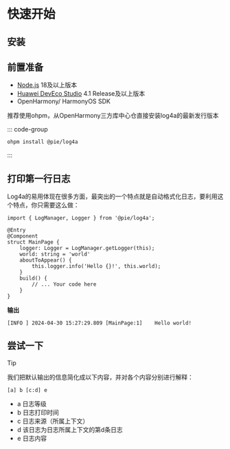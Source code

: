 <script setup>
import DemoEditor from '../components/DemoEditor.vue'
</script>
# 快速开始

## 安装

## 前置准备

- [Node.js](https://nodejs.org/) 18及以上版本
- [Huawei DevEco Studio](https://gitee.com/openharmony/docs/blob/master/zh-cn/release-notes/OpenHarmony-v4.1-release.md#%E9%85%8D%E5%A5%97%E5%85%B3%E7%B3%BB) 4.1 Release及以上版本
- OpenHarmony/ HarmonyOS SDK

推荐使用ohpm，从OpenHarmony三方库中心仓直接安装log4a的最新发行版本

::: code-group

```bash [ohpm]
ohpm install @pie/log4a
```

:::

## 打印第一行日志

Log4a的易用体现在很多方面，最突出的一个特点就是自动格式化日志，要利用这个特点，你只需要这么做：

```typescript:line-numbers {6,9}
import { LogManager, Logger } from '@pie/log4a';

@Entry
@Component
struct MainPage {
    logger: Logger = LogManager.getLogger(this);
    world: string = 'world'
    aboutToAppear() {
        this.logger.info('Hello {}!', this.world);
    }
    build() {
        // ... Your code here
    }
}
```

**输出**

```
[INFO ]	2024-04-30 15:27:29.809	[MainPage:1]	Hello world!
```

## 尝试一下

<DemoEditor code='LogManager.getLogger("Index").info("Hello World!")' />

> [!TIP]
> 我们把默认输出的信息简化成以下内容，并对各个内容分别进行解释：
>
> ```
> [a] b [c:d] e
> ```
>
> - a 日志等级
> - b 日志打印时间
> - c 日志来源（所属上下文）
> - d 该日志为日志所属上下文的第d条日志
> - e 日志内容
